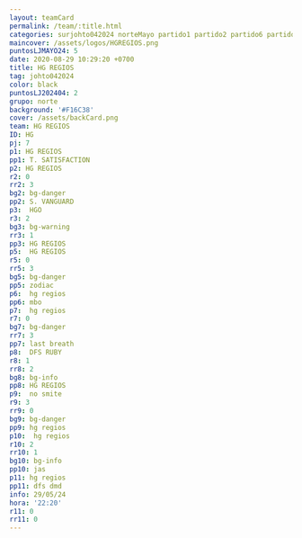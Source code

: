 ```yaml
---
layout: teamCard
permalink: /team/:title.html
categories: surjohto042024 norteMayo partido1 partido2 partido6 partido5 partido7 partido10 partido11 29
maincover: /assets/logos/HGREGIOS.png
puntosLJMAYO24: 5
date: 2020-08-29 10:29:20 +0700
title: HG REGIOS
tag: johto042024
color: black
puntosLJ202404: 2
grupo: norte
background: '#F16C38'
cover: /assets/backCard.png
team: HG REGIOS
ID: HG
pj: 7
p1: HG REGIOS
pp1: T. SATISFACTION
p2: HG REGIOS
r2: 0
rr2: 3
bg2: bg-danger
pp2: S. VANGUARD
p3:  HGO
r3: 2
bg3: bg-warning
rr3: 1
pp3: HG REGIOS
p5:  HG REGIOS
r5: 0
rr5: 3
bg5: bg-danger
pp5: zodiac
p6:  hg regios
pp6: mbo
p7:  hg regios
r7: 0
bg7: bg-danger
rr7: 3
pp7: last breath
p8:  DFS RUBY
r8: 1
rr8: 2 
bg8: bg-info
pp8: HG REGIOS
p9:  no smite
r9: 3
rr9: 0
bg9: bg-danger
pp9: hg regios
p10:  hg regios
r10: 2
rr10: 1
bg10: bg-info
pp10: jas
p11: hg regios
pp11: dfs dmd
info: 29/05/24
hora: '22:20'
r11: 0
rr11: 0
---
```



